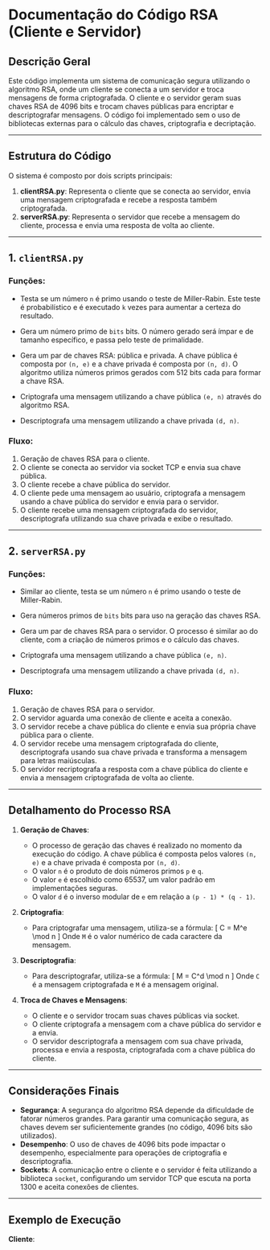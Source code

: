 # Documentação do Código RSA (Cliente e Servidor)

## Descrição Geral

Este código implementa um sistema de comunicação segura utilizando o algoritmo RSA, onde um cliente se conecta a um servidor e troca mensagens de forma criptografada. O cliente e o servidor geram suas chaves RSA de 4096 bits e trocam chaves públicas para encriptar e descriptografar mensagens. O código foi implementado sem o uso de bibliotecas externas para o cálculo das chaves, criptografia e decriptação.

---

## Estrutura do Código

O sistema é composto por dois scripts principais:

1. **clientRSA.py**: Representa o cliente que se conecta ao servidor, envia uma mensagem criptografada e recebe a resposta também criptografada.
2. **serverRSA.py**: Representa o servidor que recebe a mensagem do cliente, processa e envia uma resposta de volta ao cliente.

---

## 1. `clientRSA.py`

### Funções:

  - Testa se um número `n` é primo usando o teste de Miller-Rabin. Este teste é probabilístico e é executado `k` vezes para aumentar a certeza do resultado.

  - Gera um número primo de `bits` bits. O número gerado será ímpar e de tamanho específico, e passa pelo teste de primalidade.

  - Gera um par de chaves RSA: pública e privada. A chave pública é composta por `(n, e)` e a chave privada é composta por `(n, d)`. O algoritmo utiliza números primos gerados com 512 bits cada para formar a chave RSA.

  - Criptografa uma mensagem utilizando a chave pública `(e, n)` através do algoritmo RSA.

  - Descriptografa uma mensagem utilizando a chave privada `(d, n)`.

### Fluxo:

1. Geração de chaves RSA para o cliente.
2. O cliente se conecta ao servidor via socket TCP e envia sua chave pública.
3. O cliente recebe a chave pública do servidor.
4. O cliente pede uma mensagem ao usuário, criptografa a mensagem usando a chave pública do servidor e envia para o servidor.
5. O cliente recebe uma mensagem criptografada do servidor, descriptografa utilizando sua chave privada e exibe o resultado.

---

## 2. `serverRSA.py`

### Funções:

  - Similar ao cliente, testa se um número `n` é primo usando o teste de Miller-Rabin.

  - Gera números primos de `bits` bits para uso na geração das chaves RSA.

  - Gera um par de chaves RSA para o servidor. O processo é similar ao do cliente, com a criação de números primos e o cálculo das chaves.

  - Criptografa uma mensagem utilizando a chave pública `(e, n)`.

  - Descriptografa uma mensagem utilizando a chave privada `(d, n)`.

### Fluxo:

1. Geração de chaves RSA para o servidor.
2. O servidor aguarda uma conexão de cliente e aceita a conexão.
3. O servidor recebe a chave pública do cliente e envia sua própria chave pública para o cliente.
4. O servidor recebe uma mensagem criptografada do cliente, descriptografa usando sua chave privada e transforma a mensagem para letras maiúsculas.
5. O servidor recriptografa a resposta com a chave pública do cliente e envia a mensagem criptografada de volta ao cliente.

---

## Detalhamento do Processo RSA

1. **Geração de Chaves**:
   - O processo de geração das chaves é realizado no momento da execução do código. A chave pública é composta pelos valores `(n, e)` e a chave privada é composta por `(n, d)`.
   - O valor `n` é o produto de dois números primos `p` e `q`.
   - O valor `e` é escolhido como 65537, um valor padrão em implementações seguras.
   - O valor `d` é o inverso modular de `e` em relação a `(p - 1) * (q - 1)`.

2. **Criptografia**:
   - Para criptografar uma mensagem, utiliza-se a fórmula:
     \[
     C = M^e \mod n
     \]
     Onde `M` é o valor numérico de cada caractere da mensagem.

3. **Descriptografia**:
   - Para descriptografar, utiliza-se a fórmula:
     \[
     M = C^d \mod n
     \]
     Onde `C` é a mensagem criptografada e `M` é a mensagem original.

4. **Troca de Chaves e Mensagens**:
   - O cliente e o servidor trocam suas chaves públicas via socket.
   - O cliente criptografa a mensagem com a chave pública do servidor e a envia.
   - O servidor descriptografa a mensagem com sua chave privada, processa e envia a resposta, criptografada com a chave pública do cliente.

---

## Considerações Finais

- **Segurança**: A segurança do algoritmo RSA depende da dificuldade de fatorar números grandes. Para garantir uma comunicação segura, as chaves devem ser suficientemente grandes (no código, 4096 bits são utilizados).
- **Desempenho**: O uso de chaves de 4096 bits pode impactar o desempenho, especialmente para operações de criptografia e descriptografia.
- **Sockets**: A comunicação entre o cliente e o servidor é feita utilizando a biblioteca `socket`, configurando um servidor TCP que escuta na porta 1300 e aceita conexões de clientes.

---

## Exemplo de Execução

**Cliente**:

